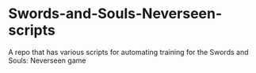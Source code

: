 # Swords-and-Souls-Neverseen-scripts
A repo that has various scripts for automating training for the Swords and Souls: Neverseen game
